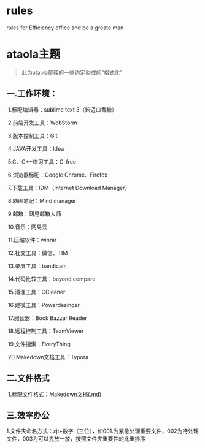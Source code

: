 # rules
rules for Efficiency office and be a greate man

# 					ataola主题

> 此为ataola童鞋的一些约定俗成的“格式化”

## 一.工作环境：

​	1.标配编辑器：sublime text 3（炫迈口香糖）

​	2.前端开发工具：WebStorm

​	3.版本控制工具：Git

​	4.JAVA开发工具：Idea

​	5.C、C++练习工具：C-free

​	6.浏览器标配：Google Chrome、Firefox

​	7.下载工具：IDM（Internet Download Manager）

​	8.脑图笔记：Mind manager

​	9.邮箱：网易邮箱大师

​	10.音乐：网易云

​	11.压缩软件：winrar

​	12.社交工具：微信、TIM

​	13.录屏工具：bandicam

​	14.代码比较工具：beyond compare

​        15.清理工具：CCleaner

​	16.建模工具：Powerdesinger

​	17.阅读器：Book Bazzar Reader

​	18.远程控制工具：TeamViewer

​	19.文件搜索：EveryThing

​	20.Makedown文档工具：Typora

## 二.文件格式

​	1.标配文件格式：Makedown文档(.md)

## 三.效率办公

​	1.文件夹命名方式：zjt+数字（三位），如001.为紧急处理重要文件，002为待处理文件，003为可以先放一放，按照文件夹重要性的比重排序

​	
